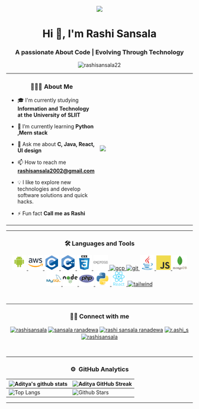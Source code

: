 <p align="center">
    <img width="200" src="https://i.postimg.cc/7PGFgh0k/cute-girl-hacker-operating-laptop-cartoon-vector-icon-illustration-people-technology-isolated-flat.png">
</p>

<h1 align="center">Hi 👋, I'm Rashi Sansala</h1>
<h3 align="center">A passionate About Code | Evolving Through Technology</h3>

<p align="center"> <img src="https://komarev.com/ghpvc/?username=rashisansala22&label=Profile%20views&color=0e75b6&style=flat" alt="rashisansala22" /> </p>

<table align="center">
  <tr>
    <td width="40%">
    <div>
      <h3 align = "center">👨🏻‍💻 About Me</h3>
    </div>
    
  - 🎓 I'm currently studying **Information and Technology at the University of SLIIT**
      
  - 🌱 I’m currently learning **Python ,Mern stack**
  
  - 💬 Ask me about **C, Java, React, UI design**
  
  - 📫 How to reach me **rashisansala2002@gmail.com**

  - 💡 I like to explore new technologies and develop software solutions and quick hacks.
  
  - ⚡ Fun fact **Call me as Rashi**
    </td>

    <td width="60%">
      <img src="https://i.postimg.cc/PrBM2KD5/Screenshot-2025-05-24-165614-removebg-preview.png" width="100%" />
    </td>
  </tr>
</table>


---


<h3 align="center">🛠 Languages and Tools</h3>

<p align="center"> <a href="https://developer.android.com" target="_blank" rel="noreferrer"> <img src="https://raw.githubusercontent.com/devicons/devicon/master/icons/android/android-original-wordmark.svg" alt="android" width="40" height="40"/> </a> <a href="https://aws.amazon.com" target="_blank" rel="noreferrer"> <img src="https://raw.githubusercontent.com/devicons/devicon/master/icons/amazonwebservices/amazonwebservices-original-wordmark.svg" alt="aws" width="40" height="40"/> </a> <a href="https://www.cprogramming.com/" target="_blank" rel="noreferrer"> <img src="https://raw.githubusercontent.com/devicons/devicon/master/icons/c/c-original.svg" alt="c" width="40" height="40"/> </a> <a href="https://www.w3schools.com/cpp/" target="_blank" rel="noreferrer"> <img src="https://raw.githubusercontent.com/devicons/devicon/master/icons/cplusplus/cplusplus-original.svg" alt="cplusplus" width="40" height="40"/> </a> <a href="https://www.w3schools.com/css/" target="_blank" rel="noreferrer"> <img src="https://raw.githubusercontent.com/devicons/devicon/master/icons/css3/css3-original-wordmark.svg" alt="css3" width="40" height="40"/> </a> <a href="https://expressjs.com" target="_blank" rel="noreferrer"> <img src="https://raw.githubusercontent.com/devicons/devicon/master/icons/express/express-original-wordmark.svg" alt="express" width="40" height="40"/> </a> <a href="https://cloud.google.com" target="_blank" rel="noreferrer"> <img src="https://www.vectorlogo.zone/logos/google_cloud/google_cloud-icon.svg" alt="gcp" width="40" height="40"/> </a> <a href="https://git-scm.com/" target="_blank" rel="noreferrer"> <img src="https://www.vectorlogo.zone/logos/git-scm/git-scm-icon.svg" alt="git" width="40" height="40"/> </a> <a href="https://www.java.com" target="_blank" rel="noreferrer"> <img src="https://raw.githubusercontent.com/devicons/devicon/master/icons/java/java-original.svg" alt="java" width="40" height="40"/> </a> <a href="https://developer.mozilla.org/en-US/docs/Web/JavaScript" target="_blank" rel="noreferrer"> <img src="https://raw.githubusercontent.com/devicons/devicon/master/icons/javascript/javascript-original.svg" alt="javascript" width="40" height="40"/> </a> <a href="https://www.mongodb.com/" target="_blank" rel="noreferrer"> <img src="https://raw.githubusercontent.com/devicons/devicon/master/icons/mongodb/mongodb-original-wordmark.svg" alt="mongodb" width="40" height="40"/> </a> <a href="https://www.mysql.com/" target="_blank" rel="noreferrer"> <img src="https://raw.githubusercontent.com/devicons/devicon/master/icons/mysql/mysql-original-wordmark.svg" alt="mysql" width="40" height="40"/> </a> <a href="https://nodejs.org" target="_blank" rel="noreferrer"> <img src="https://raw.githubusercontent.com/devicons/devicon/master/icons/nodejs/nodejs-original-wordmark.svg" alt="nodejs" width="40" height="40"/> </a> <a href="https://www.php.net" target="_blank" rel="noreferrer"> <img src="https://raw.githubusercontent.com/devicons/devicon/master/icons/php/php-original.svg" alt="php" width="40" height="40"/> </a> <a href="https://www.python.org" target="_blank" rel="noreferrer"> <img src="https://raw.githubusercontent.com/devicons/devicon/master/icons/python/python-original.svg" alt="python" width="40" height="40"/> </a> <a href="https://reactjs.org/" target="_blank" rel="noreferrer"> <img src="https://raw.githubusercontent.com/devicons/devicon/master/icons/react/react-original-wordmark.svg" alt="react" width="40" height="40"/> </a> <a href="https://tailwindcss.com/" target="_blank" rel="noreferrer"> <img src="https://www.vectorlogo.zone/logos/tailwindcss/tailwindcss-icon.svg" alt="tailwind" width="40" height="40"/> </a> </p>


<br>

---

<h3 align="center">🤝🏻 Connect with me</h3>
<p align="center">
<a href="https://twitter.com/rashisansala" target="blank"><img align="center" src="https://raw.githubusercontent.com/rahuldkjain/github-profile-readme-generator/master/src/images/icons/Social/twitter.svg" alt="rashisansala" height="30" width="40" /></a>
<a href="https://linkedin.com/in/sansala ranadewa" target="blank"><img align="center" src="https://raw.githubusercontent.com/rahuldkjain/github-profile-readme-generator/master/src/images/icons/Social/linked-in-alt.svg" alt="sansala ranadewa" height="30" width="40" /></a>
<a href="https://fb.com/rashi sansala ranadewa" target="blank"><img align="center" src="https://raw.githubusercontent.com/rahuldkjain/github-profile-readme-generator/master/src/images/icons/Social/facebook.svg" alt="rashi sansala ranadewa" height="30" width="40" /></a>
<a href="https://instagram.com/r.ashi_s" target="blank"><img align="center" src="https://raw.githubusercontent.com/rahuldkjain/github-profile-readme-generator/master/src/images/icons/Social/instagram.svg" alt="r.ashi_s" height="30" width="40" /></a>
<a href="https://discord.gg/rashisansala" target="blank"><img align="center" src="https://raw.githubusercontent.com/rahuldkjain/github-profile-readme-generator/master/src/images/icons/Social/discord.svg" alt="rashisansala" height="30" width="40" /></a>
</p>

<br>

---
<h3 align="center">⚙️ &nbsp;GitHub Analytics</h3>

| ![Aditya's github stats](https://github-readme-stats.vercel.app/api?username=RashiSansala22&show_icons=true&theme=tokyonight) | ![Aditya GitHub Streak](https://github-readme-streak-stats.herokuapp.com/?user=RashiSansala22&theme=tokyonight) |
| --- | --- |
| ![Top Langs](https://github-readme-stats.vercel.app/api/top-langs/?username=Aditya664&theme=tokyonight) | ![Github Stars](https://github-readme-stats.vercel.app/api?username=Aditya664&show_icons=true&locale=en&count_private=true&hide_rank=true&custom_title=My%20GitHub%20Stats&disable_animations=true&theme=tokyonight) |


---

